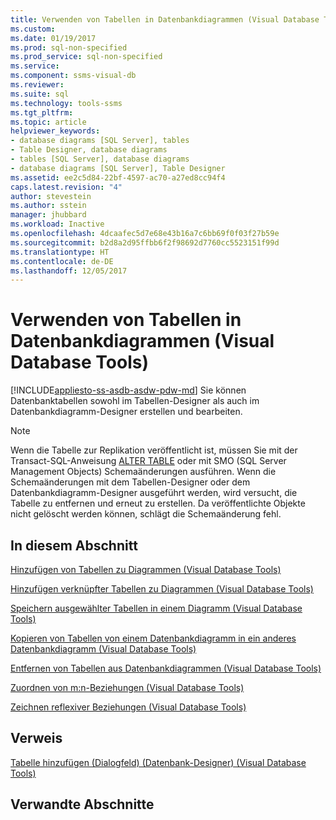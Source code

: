 ```yaml
---
title: Verwenden von Tabellen in Datenbankdiagrammen (Visual Database Tools) | Microsoft-Dokumentation
ms.custom: 
ms.date: 01/19/2017
ms.prod: sql-non-specified
ms.prod_service: sql-non-specified
ms.service: 
ms.component: ssms-visual-db
ms.reviewer: 
ms.suite: sql
ms.technology: tools-ssms
ms.tgt_pltfrm: 
ms.topic: article
helpviewer_keywords:
- database diagrams [SQL Server], tables
- Table Designer, database diagrams
- tables [SQL Server], database diagrams
- database diagrams [SQL Server], Table Designer
ms.assetid: ee2c5d84-22bf-4597-ac70-a27ed8cc94f4
caps.latest.revision: "4"
author: stevestein
ms.author: sstein
manager: jhubbard
ms.workload: Inactive
ms.openlocfilehash: 4dcaafec5d7e68e43b16a7c6bb69f0f03f27b59e
ms.sourcegitcommit: b2d8a2d95ffbb6f2f98692d7760cc5523151f99d
ms.translationtype: HT
ms.contentlocale: de-DE
ms.lasthandoff: 12/05/2017
---
```

# <a name="work-with-tables-in-database-diagram-visual-database-tools"></a>Verwenden von Tabellen in Datenbankdiagrammen (Visual Database Tools)
[!INCLUDE[appliesto-ss-asdb-asdw-pdw-md](../../includes/appliesto-ss-asdb-asdw-pdw-md.md)] Sie können Datenbanktabellen sowohl im Tabellen-Designer als auch im Datenbankdiagramm-Designer erstellen und bearbeiten.  
  
> [!NOTE]  
> Wenn die Tabelle zur Replikation veröffentlicht ist, müssen Sie mit der Transact-SQL-Anweisung [ALTER TABLE](http://msdn.microsoft.com/en-us/f1745145-182d-4301-a334-18f799d361d1) oder mit SMO (SQL Server Management Objects) Schemaänderungen ausführen. Wenn die Schemaänderungen mit dem Tabellen-Designer oder dem Datenbankdiagramm-Designer ausgeführt werden, wird versucht, die Tabelle zu entfernen und erneut zu erstellen. Da veröffentlichte Objekte nicht gelöscht werden können, schlägt die Schemaänderung fehl.  
  
## <a name="in-this-section"></a>In diesem Abschnitt  
[Hinzufügen von Tabellen zu Diagrammen &#40;Visual Database Tools&#41;](../../ssms/visual-db-tools/add-tables-to-diagrams-visual-database-tools.md)  
  
[Hinzufügen verknüpfter Tabellen zu Diagrammen &#40;Visual Database Tools&#41;](../../ssms/visual-db-tools/add-related-tables-to-diagrams-visual-database-tools.md)  
  
[Speichern ausgewählter Tabellen in einem Diagramm &#40;Visual Database Tools&#41;](../../ssms/visual-db-tools/save-selected-tables-on-a-diagram-visual-database-tools.md)  
  
[Kopieren von Tabellen von einem Datenbankdiagramm in ein anderes Datenbankdiagramm &#40;Visual Database Tools&#41;](../../ssms/visual-db-tools/copy-tables-from-one-database-diagrams-to-another-visual-database-tools.md)  
  
[Entfernen von Tabellen aus Datenbankdiagrammen &#40;Visual Database Tools&#41;](../../ssms/visual-db-tools/remove-tables-from-database-diagrams-visual-database-tools.md)  
  
[Zuordnen von m:n-Beziehungen &#40;Visual Database Tools&#41;](../../ssms/visual-db-tools/map-many-to-many-relationships-visual-database-tools.md)  
  
[Zeichnen reflexiver Beziehungen &#40;Visual Database Tools&#41;](../../ssms/visual-db-tools/draw-reflexive-relationships-visual-database-tools.md)  
  
## <a name="reference"></a>Verweis  
[Tabelle hinzufügen (Dialogfeld) &#40;Datenbank-Designer&#41; &#40;Visual Database Tools&#41;](../../ssms/visual-db-tools/add-table-dialog-box-database-designer-visual-database-tools.md)  
  
## <a name="related-sections"></a>Verwandte Abschnitte  
